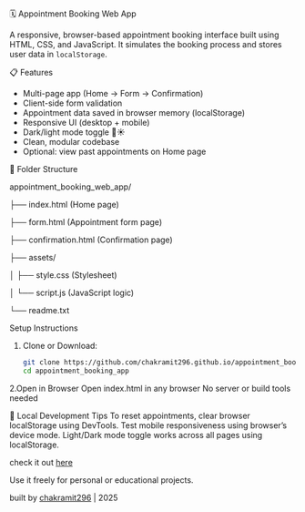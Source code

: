 🗓️ Appointment Booking Web App

A responsive, browser-based appointment booking interface built using HTML, CSS, and JavaScript. It simulates the booking process and stores user data in `localStorage`.

📋 Features

- Multi-page app (Home → Form → Confirmation)
- Client-side form validation
- Appointment data saved in browser memory (localStorage)
- Responsive UI (desktop + mobile)
- Dark/light mode toggle 🌙☀️
- Clean, modular codebase
- Optional: view past appointments on Home page

 📁 Folder Structure

appointment_booking_web_app/

├── index.html (Home page)

├── form.html (Appointment form page)

├── confirmation.html (Confirmation page)

├── assets/

│ ├── style.css (Stylesheet)

│ └── script.js (JavaScript logic)

└── readme.txt


 Setup Instructions

1. Clone or Download:
   ```bash
   git clone https://github.com/chakramit296.github.io/appointment_booking_web_app.git
   cd appointment_booking_app

2.Open in Browser
Open index.html in any browser
No server or build tools needed

🧪 Local Development Tips
To reset appointments, clear browser localStorage using DevTools.
Test mobile responsiveness using browser’s device mode.
Light/Dark mode toggle works across all pages using localStorage.

check it out [here](https://chakramit296.github.io/appointment_booking_web_app/)

Use it freely for personal or educational projects.

built by [chakramit296](https://github.com/chakramit296) | 2025
